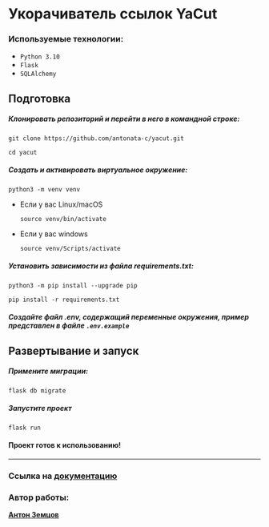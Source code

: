 # Укорачиватель ссылок YaCut


### Используемые технологии:
- `Python 3.10`
- `Flask`
- `SQLAlchemy`

## Подготовка
##### Клонировать репозиторий и перейти в него в командной строке:

```
git clone https://github.com/antonata-c/yacut.git
```

```
cd yacut
```

##### Cоздать и активировать виртуальное окружение:
```
python3 -m venv venv
```
* Если у вас Linux/macOS
  ```
  source venv/bin/activate
  ```
* Если у вас windows
  ```
  source venv/Scripts/activate
  ```

##### Установить зависимости из файла requirements.txt:

```
python3 -m pip install --upgrade pip
```

```
pip install -r requirements.txt
```

##### Создайте файл .env, содержащий переменные окружения, пример представлен в файле `.env.example`

## Развертывание и запуск
##### Примените миграции:
```
flask db migrate
```
##### Запустите проект
```
flask run
```
#### Проект готов к использованию!
***
### Ссылка на [документацию](https://github.com/antonata-c/yacut/blob/master/openapi.yml)
### Автор работы:
**[Антон Земцов](https://github.com/antonata-c)**
